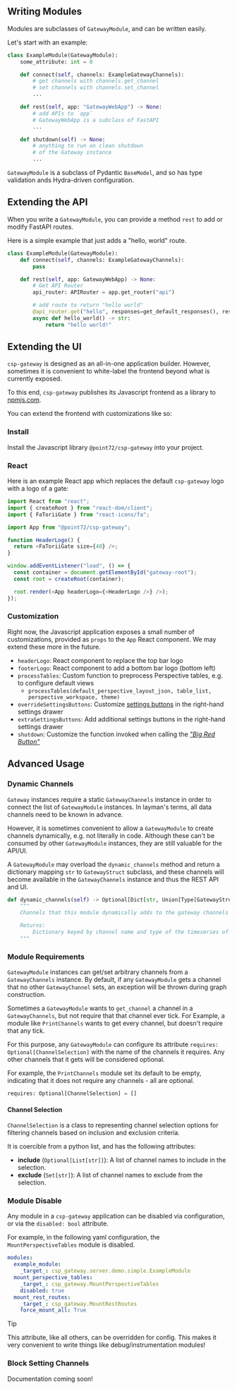 ## Writing Modules

Modules are subclasses of `GatewayModule`, and can be written easily.

Let's start with an example:

```python
class ExampleModule(GatewayModule):
    some_attribute: int = 0

    def connect(self, channels: ExampleGatewayChannels):
        # get channels with channels.get_channel
        # set channels with channels.set_channel
        ...

    def rest(self, app: "GatewayWebApp") -> None:
        # add APIs to `app`
        # GatewayWebApp is a subclass of FastAPI
        ...

    def shutdown(self) -> None:
        # anything to run on clean shutdown
        # of the Gateway instance
        ...
```

`GatewayModule` is a subclass of Pydantic `BaseModel`, and so has type validation ands Hydra-driven configuration.

## Extending the API

When you write a `GatewayModule`, you can provide a method `rest` to add or modify FastAPI routes.

Here is a simple example that just adds a "hello, world" route.

```python
class ExampleModule(GatewayModule):
    def connect(self, channels: ExampleGatewayChannels):
        pass

    def rest(self, app: GatewayWebApp) -> None:
        # Get API Router
        api_router: APIRouter = app.get_router("api")

        # add route to return "hello world"
        @api_router.get("hello", responses=get_default_responses(), response_model=str, tags=["Utility"])
        async def hello_world() -> str:
            return "hello world!"

```

## Extending the UI

`csp-gateway` is designed as an all-in-one application builder.
However, sometimes it is convenient to white-label the frontend beyond what is currently exposed.

To this end, `csp-gateway` publishes its Javascript frontend as a library to [npmjs.com](https://www.npmjs.com/).

You can extend the frontend with customizations like so:

### Install

Install the Javascript library `@point72/csp-gateway` into your project.

### React

Here is an example React app which replaces the default `csp-gateway` logo with a logo of a gate:

```javascript
import React from "react";
import { createRoot } from "react-dom/client";
import { FaToriiGate } from "react-icons/fa";

import App from "@point72/csp-gateway";

function HeaderLogo() {
  return <FaToriiGate size={40} />;
}

window.addEventListener("load", () => {
  const container = document.getElementById("gateway-root");
  const root = createRoot(container);

  root.render(<App headerLogo={<HeaderLogo />} />);
});
```

### Customization

Right now, the Javascript application exposes a small number of customizations, provided as `props` to the `App` React component.
We may extend these more in the future.

- `headerLogo`: React component to replace the top bar logo
- `footerLogo`: React component to add a bottom bar logo (bottom left)
- `processTables`: Custom function to preprocess Perspective tables, e.g. to configure default views
  - `processTables(default_perspective_layout_json, table_list, perspective_workspace, theme)`
- `overrideSettingsButtons`: Customize [settings buttons](UI#Settings) in the right-hand settings drawer
- `extraSettingsButtons`: Add additional settings buttons in the right-hand settings drawer
- `shutdown`: Customize the function invoked when calling the [_"Big Red Button"_](UI#Settings)

## Advanced Usage

### Dynamic Channels

`Gateway` instances require a static `GatewayChannels` instance in order to connect the list of `GatewayModule` instances.
In layman's terms, all data channels need to be known in advance.

However, it is sometimes convenient to allow a `GatewayModule` to create channels dynamically, e.g. not literally in code.
Although these can't be consumed by other `GatewayModule` instances, they are still valuable for the API/UI.

A `GatewayModule` may overload the `dynamic_channels` method and return a dictionary mapping `str` to `GatewayStruct` subclass,
and these channels will become available in the `GatewayChannels` instance and thus the REST API and UI.

```python
def dynamic_channels(self) -> Optional[Dict[str, Union[Type[GatewayStruct], Type[List[GatewayStruct]]]]]:
    """
    Channels that this module dynamically adds to the gateway channels when this module is included into the gateway.

    Returns:
        Dictionary keyed by channel name and type of the timeseries of the channel as values.
    """
```

### Module Requirements

`GatewayModule` instances can get/set arbitrary channels from a `GatewayChannels` instance.
By default, if any `GatewayModule` gets a channel that no other `GatewayChannel` sets, an exception will be thrown during graph construction.

Sometimes a `GatewayModule` wants to `get_channel` a channel in a `GatewayChannels`, but not require that that channel ever tick.
For Example, a module like `PrintChannels` wants to get every channel, but doesn't require that any tick.

For this purpose, any `GatewayModule` can configure its attribute `requires: Optional[ChannelSelection]` with the name of the channels it requires.
Any other channels that it gets will be considered optional.

For example, the `PrintChannels` module set its default to be empty, indicating that it does not require any channels - all are optional.

```python
requires: Optional[ChannelSelection] = []
```

#### Channel Selection

`ChannelSelection` is a class to representing channel selection options for filtering channels based on inclusion and exclusion criteria.

It is coercible from a python list, and has the following attributes:

- **include** (`Optional[List[str]]`): A list of channel names to include in the selection.
- **exclude** (`Set[str]`): A list of channel names to exclude from the selection.

### Module Disable

Any module in a `csp-gateway` application can be disabled via configuration, or via the `disabled: bool` attribute.

For example, in the following yaml configuration, the `MountPerspectiveTables` module is disabled.

```yaml
modules:
  example_module:
    _target_: csp_gateway.server.demo.simple.ExampleModule
  mount_perspective_tables:
    _target_: csp_gateway.MountPerspectiveTables
    disabled: true
  mount_rest_routes:
    _target_: csp_gateway.MountRestRoutes
    force_mount_all: True
```

> [!TIP]
>
> This attribute, like all others, can be overridden for config.
> This makes it very convenient to write things like debug/instrumentation modules!

### Block Setting Channels

Documentation coming soon!
